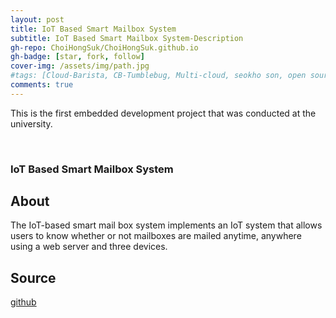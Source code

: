 ```yaml
---
layout: post
title: IoT Based Smart Mailbox System
subtitle: IoT Based Smart Mailbox System-Description
gh-repo: ChoiHongSuk/ChoiHongSuk.github.io
gh-badge: [star, fork, follow]
cover-img: /assets/img/path.jpg
#tags: [Cloud-Barista, CB-Tumblebug, Multi-cloud, seokho son, open source]
comments: true
---
```


This is the first embedded development project that was conducted at the university.

<br>

### IoT Based Smart Mailbox System

## About
 The IoT-based smart mail box system implements an IoT system that allows users to know whether or not mailboxes are mailed anytime, anywhere using a web server and three devices.

## Source
[github](https://github.com/ChoiHongSuk/IoTBasedSmartMailboxSystem)

<br/>
